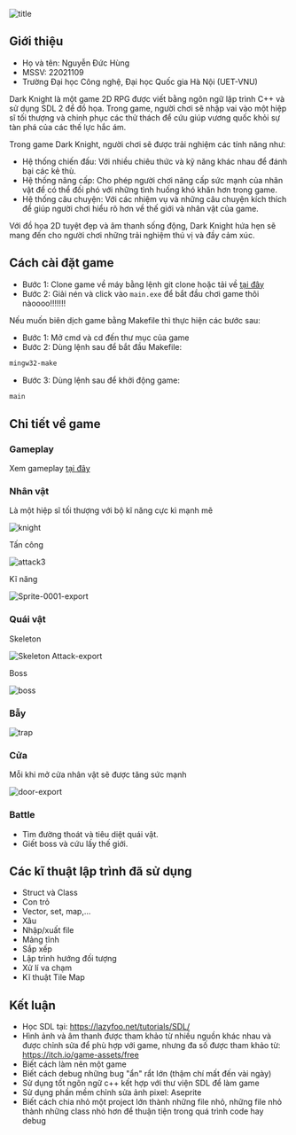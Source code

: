 ![title](https://user-images.githubusercontent.com/106372669/236672162-ec0173b3-d7e6-4a49-a81c-0baca967a784.gif)

## Giới thiệu
* Họ và tên: Nguyễn Đức Hùng
* MSSV: 22021109
* Trường Đại học Công nghệ, Đại học Quốc gia Hà Nội (UET-VNU)

Dark Knight là một game 2D RPG được viết bằng ngôn ngữ lập trình C++ và sử dụng SDL 2 để đồ họa. Trong game, người chơi sẽ nhập vai vào một hiệp sĩ tối thượng và chinh phục các thử thách để cứu giúp vương quốc khỏi sự tàn phá của các thế lực hắc ám.

Trong game Dark Knight, người chơi sẽ được trải nghiệm các tính năng như:

* Hệ thống chiến đấu: Với nhiều chiêu thức và kỹ năng khác nhau để đánh bại các kẻ thù.
* Hệ thống nâng cấp: Cho phép người chơi nâng cấp sức mạnh của nhân vật để có thể đối phó với những tình huống khó khăn hơn trong game.
* Hệ thống câu chuyện: Với các nhiệm vụ và những câu chuyện kích thích để giúp người chơi hiểu rõ hơn về thế giới và nhân vật của game.

Với đồ họa 2D tuyệt đẹp và âm thanh sống động, Dark Knight hứa hẹn sẽ mang đến cho người chơi những trải nghiệm thú vị và đầy cảm xúc.

## Cách cài đặt game
* Bước 1: Clone game về máy bằng lệnh git clone hoặc tải về [tại đây](https://github.com/hudzg/knight/archive/refs/heads/main.zip)
* Bước 2: Giải nén và click vào `main.exe` để bắt đầu chơi game thôi nàoooo!!!!!!!

Nếu muốn biên dịch game bằng Makefile thì thực hiện các bước sau:
* Bước 1: Mở cmd và cd đến thư mục của game
* Bước 2: Dùng lệnh sau để bắt đầu Makefile: 
```bash
mingw32-make
```
* Bước 3: Dùng lệnh sau để khởi động game:
```bash
main
```
## Chi tiết về game
### Gameplay
Xem gameplay [tại đây](https://youtu.be/C2Q8dkf2o7w)
### Nhân vật
Là một hiệp sĩ tối thượng với bộ kĩ năng cực kì mạnh mẽ

![knight](https://user-images.githubusercontent.com/106372669/236669112-f0188ad7-90e8-44da-bc9e-c9622da7d66e.gif)

Tấn công

![attack3](https://user-images.githubusercontent.com/106372669/236669287-3c047eb0-2119-4071-ac6a-c4b648fd2f84.gif)

Kĩ năng

![Sprite-0001-export](https://user-images.githubusercontent.com/106372669/236670667-3622f35a-42e4-45c2-bd36-07685a4ad31b.gif)
### Quái vật
Skeleton

![Skeleton Attack-export](https://user-images.githubusercontent.com/106372669/236670771-f50bc349-1c49-4822-8298-066f80e7fd99.gif)

Boss

![boss](https://user-images.githubusercontent.com/106372669/236670883-685ff1ee-752e-4e1d-a483-fcde5eaac788.gif)

### Bẫy

![trap](https://user-images.githubusercontent.com/106372669/236671042-99685a0e-8787-40be-8ef2-bf2f98aad0f0.png)

### Cửa
Mỗi khi mở cửa nhân vật sẽ được tăng sức mạnh

![door-export](https://user-images.githubusercontent.com/106372669/236671232-82d2a270-9efd-46ec-9241-6359a4a9bb90.png)

### Battle
* Tìm đường thoát và tiêu diệt quái vật.
* Giết boss và cứu lấy thế giới.

## Các kĩ thuật lập trình đã sử dụng
* Struct và Class
* Con trỏ
* Vector, set, map,...
* Xâu
* Nhập/xuất file
* Mảng tĩnh
* Sắp xếp
* Lập trình hướng đối tượng
* Xử lí va chạm
* Kĩ thuật Tile Map

## Kết luận
* Học SDL tại: https://lazyfoo.net/tutorials/SDL/
* Hình ảnh và âm thanh được tham khảo từ nhiều nguồn khác nhau và được chỉnh sửa để phù hợp với game, nhưng đa số được tham khảo từ: https://itch.io/game-assets/free
* Biết cách làm nên một game
* Biết cách debug những bug "ẩn" rẩt lớn (thậm chí mất đến vài ngày)
* Sử dụng tốt ngôn ngữ c++ kết hợp với thư viện SDL để làm game
* Sử dụng phần mềm chỉnh sửa ảnh pixel: Aseprite
* Biết cách chia nhỏ một project lớn thành những file nhỏ, những file nhỏ thành những class nhỏ hơn để thuận tiện trong quá trình code hay debug

